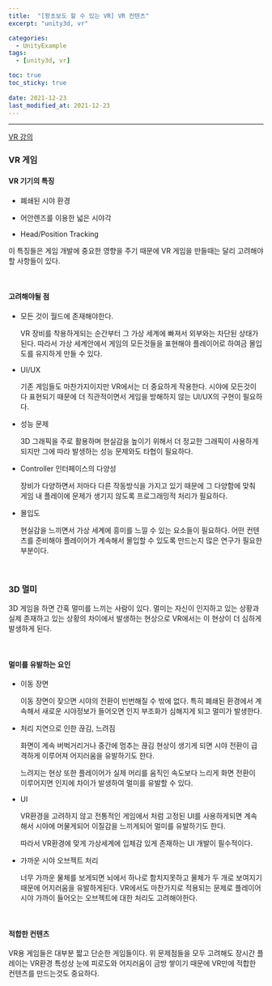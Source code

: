 ```yaml
---
title:  "[왕초보도 할 수 있는 VR] VR 컨텐츠"
excerpt: "unity3d, vr"

categories:
  - UnityExample
tags:
  - [unity3d, vr]

toc: true
toc_sticky: true
 
date: 2021-12-23 
last_modified_at: 2021-12-23
---  
```


***  
<a href="https://www.gseek.kr/member/rl/studyRoom/studyRoomMain.do?courseSeq=2069&courseCsSeq=1&stuSeq=&subjSeq=2">VR 강의</a>

### VR 게임

#### VR 기기의 특징

* 폐쇄된 시야 환경

* 어안렌즈를 이용한 넓은 시야각

* Head/Position Tracking

이 특징들은 게임 개발에 중요한 영향을 주기 때문에 VR 게임을 만들때는 달리 고려해야할 사항들이 있다.  

<br>

#### 고려해야될 점

* 모든 것이 월드에 존재해야한다. 

    VR 장비를 착용하게되는 순간부터 그 가상 세계에 빠져서 외부와는 차단된 상태가 된다. 따라서 가상 세계안에서 게임의 모든것들을 표현해야 플레이어로 하여금 몰입도를 유지하게 만들 수 있다. 

* UI/UX

    기존 게임들도 마찬가지이지만 VR에서는 더 중요하게 작용한다. 시야에 모든것이 다 표현되기 때문에 더 직관적이면서 게임을 방해하지 않는 UI/UX의 구현이 필요하다.

* 성능 문제

    3D 그래픽을 주로 활용하며 현실감을 높이기 위해서 더 정교한 그래픽이 사용하게 되지만 그에 따라 발생하는 성능 문제와도 타협이 필요하다.

* Controller 인터페이스의 다양성

    장비가 다양하면서 저마다 다른 작동방식을 가지고 있기 때문에 그 다양함에 맞춰 게임 내 플레이에 문제가 생기지 않도록 프로그래밍적 처리가 필요하다.

* 몰입도

    현실감을 느끼면서 가상 세계에 흥미를 느낄 수 있는 요소들이 필요하다. 어떤 컨텐츠를 준비해야 플레이어가 계속해서 몰입할 수 있도록 만드는지 많은 연구가 필요한 부분이다.  

<br>

### 3D 멀미

3D 게임을 하면 간혹 멀미를 느끼는 사람이 있다. 멀미는 자신이 인지하고 있는 상황과 실제 존재하고 있는 상황의 차이에서 발생하는 현상으로 VR에서는 이 현상이 더 심하게 발생하게 된다. 

<br>

#### 멀미를 유발하는 요인

* 이동 장면

    이동 장면이 잦으면 시야의 전환이 빈번해질 수 밖에 없다. 특히 폐쇄된 환경에서 계속해서 새로운 시야정보가 들어오면 인지 부조화가 심해지게 되고 멀미가 발생한다.


* 처리 지연으로 인한 끊김, 느려짐

    화면이 계속 버벅거리거나 중간에 멈추는 끊김 현상이 생기게 되면 시야 전환이 급격하게 이루어져 어지러움을 유발하기도 한다.  

    느려지는 현상 또한 플레이어가 실제 머리를 움직인 속도보다 느리게 화면 전환이 이루어지면 인지에 차이가 발생하여 멀미를 유발할 수 있다.

* UI

    VR환경을 고려하지 않고 전통적인 게임에서 처럼 고정된 UI를 사용하게되면 계속해서 시야에 머물게되어 이질감을 느끼게되어 멀미를 유발하기도 한다.

    따라서 VR환경에 맞게 가상세계에 입체감 있게 존재하는 UI 개발이 필수적이다.

* 가까운 시야 오브젝트 처리

    너무 가까운 물체를 보게되면 뇌에서 하나로 함치지못하고 물체가 두 개로 보여지기 때문에 어지러움을 유발하게된다. VR에서도 마찬가지로 적용되는 문제로 플레이어 시야 가까이 들어오는 오브젝트에 대한 처리도 고려해야한다.

<br>

#### 적합한 컨텐츠

VR용 게임들은 대부분 짧고 단순한 게임들이다. 위 문제점들을 모두 고려해도 장시간 플레이는 VR환경 특성상 눈에 피로도와 어지러움이 금방 쌓이기 때문에 VR만에 적합한 컨텐츠를 만드는것도 중요하다.
